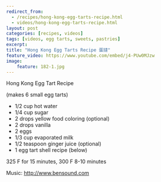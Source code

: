 ```yaml
---
redirect_from: 
  - /recipes/hong-kong-egg-tarts-recipe.html
  - videos/hong-kong-egg-tarts-recipe.html
layout: post
categories: [recipes, videos]
tags: [videos, egg tarts, sweets, pastries]
excerpt: 
title: "Hong Kong Egg Tarts Recipe 蛋撻"
feature_video: https://www.youtube.com/embed/j4-PUw0MJzw
image:
    feature: 182-1.jpg
---
```


Hong Kong Egg Tart Recipe

(makes 6 small egg tarts)

- 1/2 cup hot water
- 1/4 cup sugar
- 2 drops yellow food coloring (optional)
- 2 drops vanilla
- 2 eggs
- 1/3 cup evaporated milk
- 1/2 teaspoon ginger juice (optional)
- 1 egg tart shell recipe (below)


325 F for 15 minutes, 300 F 8-10 minutes

Music: http://www.bensound.com